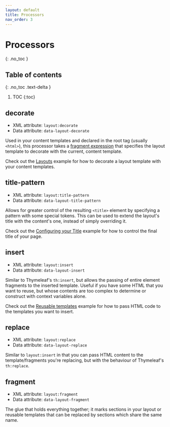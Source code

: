 ```yaml
---
layout: default
title: Processors
nav_order: 3
---
```


Processors
==========
{: .no_toc }

## Table of contents
{: .no_toc .text-delta }

1. TOC
{:toc}


decorate
--------

 - XML attribute: `layout:decorate`
 - Data attribute: `data-layout-decorate`

Used in your content templates and declared in the root tag (usually `<html>`),
this processor takes a [fragment expression](https://github.com/thymeleaf/thymeleaf/issues/451)
that specifies the layout template to decorate with the current, content
template.

Check out the [Layouts](examples.md#layouts) example for how to decorate a
layout template with your content templates.


title-pattern
-------------

 - XML attribute: `layout:title-pattern`
 - Data attribute: `data-layout-title-pattern`

Allows for greater control of the resulting `<title>` element by specifying a
pattern with some special tokens.  This can be used to extend the layout's title
with the content's one, instead of simply overriding it.

Check out the [Configuring your Title](examples.md#configuring-your-title)
example for how to control the final title of your page.


insert
------

 - XML attribute: `layout:insert`
 - Data attribute: `data-layout-insert`

Similar to Thymeleaf's `th:insert`, but allows the passing of entire element
fragments to the inserted template.  Useful if you have some HTML that you want
to reuse, but whose contents are too complex to determine or construct with
context variables alone.

Check out the [Reusable templates](examples.md#reusable-templates) example for
how to pass HTML code to the templates you want to insert.


replace
-------

 - XML attribute: `layout:replace`
 - Data attribute: `data-layout-replace`

Similar to `layout:insert` in that you can pass HTML content to the
template/fragments you're replacing, but with the behaviour of Thymeleaf's `th:replace`.


fragment
--------

 - XML attribute: `layout:fragment`
 - Data attribute: `data-layout-fragment`

The glue that holds everything together; it marks sections in your layout or
reusable templates that can be replaced by sections which share the same name.
